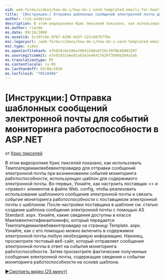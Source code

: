 ```yaml
---
uid: web-forms/videos/how-do-i/how-do-i-send-templated-emails-for-health-monitoring-events-in-aspnet
title: '[Инструкции:] Отправка шаблонных сообщений электронной почты для событий мониторинга работоспособности в ASP.NET | Документация Майкрософт'
author: rick-anderson
description: В этом видеоролике Крис пикселей показано, как использовать Темплатедемаилвебевентпровидер для отправки сообщений электронной почты при возникновении событий мониторинга работоспособности, использующих шаблон для t...
ms.author: riande
ms.date: 09/18/2008
ms.assetid: 5c107c6e-9fb7-4206-bd3f-221cb0767f8a
msc.legacyurl: /web-forms/videos/how-do-i/how-do-i-send-templated-emails-for-health-monitoring-events-in-aspnet
msc.type: video
ms.openlocfilehash: e7b929c6e186e59b43180e8f26cf0f8b4608328f
ms.sourcegitcommit: e7e91932a6e91a63e2e46417626f39d6b244a3ab
ms.translationtype: MT
ms.contentlocale: ru-RU
ms.lasthandoff: 03/06/2020
ms.locfileid: "78510486"
---
```

# <a name="how-do-i-send-templated-emails-for-health-monitoring-events-in-aspnet"></a>[Инструкции:] Отправка шаблонных сообщений электронной почты для событий мониторинга работоспособности в ASP.NET

от [Крис пикселей](https://twitter.com/chrispels)

В этом видеоролике Крис пикселей показано, как использовать Темплатедемаилвебевентпровидер для отправки сообщений электронной почты при возникновении событий мониторинга работоспособности, использующих шаблон для содержимого электронной почты. Во-первых, Узнайте, как настроить поставщик &lt;&gt; и &lt;правил&gt; элементов в файле Web. config, чтобы реализовать использование шаблонного сообщения электронной почты и связать событие мониторинга работоспособности с поставщиком электронной почты с шаблоном. После настройки поставщика в шаблоне см. статью создание шаблона сообщения электронной почты с помощью AS Standard. aspx. Узнайте, какие сведения доступны в классе Маилевентнотификаитонинфо, который передается Темплатедемаилвебевентпровидер на страницу Template. aspx. Узнайте, как с его помощью можно включить в содержимое электронной почты любую необходимую информацию. Наконец, просмотрите тестовый веб-сайт, который отправляет сообщения электронной почты в ответ на события мониторинга работоспособности. Затем просмотрите фактические полученные сообщения электронной почты, содержащие сведения о событии мониторинга работоспособности на основе шаблона.

[&#9654;Смотреть видео (25 минут)](https://channel9.msdn.com/Blogs/ASP-NET-Site-Videos/how-do-i-send-templated-emails-for-health-monitoring-events-in-aspnet)
